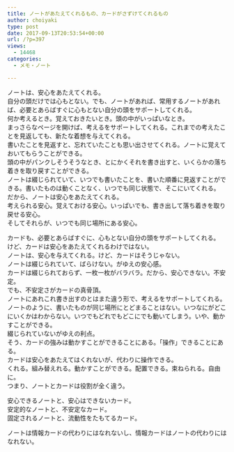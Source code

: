 ```yaml
---
title: ノートがあたえてくれるもの、カードがさずけてくれるもの
author: choiyaki
type: post
date: 2017-09-13T20:53:54+00:00
url: /?p=397
views:
  - 14468
categories:
  - メモ・ノート

---
```

ノートは、安心をあたえてくれる。  
自分の頭だけでは心もとない。でも、ノートがあれば、常用するノートがあれば、必要とあらばすぐに心もとない自分の頭をサポートしてくれる。  
何か考えるとき。覚えておきたいとき。頭の中がいっぱいなとき。  
まっさらなページを開けば、考えるをサポートしてくれる。これまでの考えたことを見返しても、新たな着想を与えてくれる。  
書いたことを見返すと、忘れていたことも思い出させてくれる。ノートに覚えておいてもらうことができる。  
頭の中がパンクしそうそうなとき、とにかくそれを書き出すと、いくらかの落ち着きを取り戻すことができる。  
ノートは綴じられていて、いつでも書いたことを、書いた順番に見返すことができる。書いたものは動くことなく、いつでも同じ状態で、そこにいてくれる。  
だから、ノートは安心をあたえてくれる。  
考えられる安心。覚えておける安心。いっぱいでも、書き出して落ち着きを取り戻せる安心。  
そしてそれらが、いつでも同じ場所にある安心。

カードも、必要とあらばすぐに、心もとない自分の頭をサポートしてくれる。  
けど、カードは安心をあたえてくれるわけではない。  
ノートは、安心を与えてくれる。けど、カードはそうじゃない。  
ノートは綴じられていて、ばらけない。がゆえの安心感。  
カードは綴じられておらず、一枚一枚がバラバラ。だから、安心できない。不安定。  
でも、不安定さがカードの真骨頂。  
ノートにあれこれ書き出すのとはまた違う形で、考えるをサポートしてくれる。  
ノートのように、書いたものが同じ場所にとどまることはない。いつなにがどこにいくかはわからない。いつでもどれでもどこにでも動いてしまう。いや、動かすことができる。  
綴じられていないがゆえの利点。  
そう、カードの強みは動かすことができることにある。「操作」できることにある。  
カードは安心をあたえてはくれないが、代わりに操作できる。  
くれる。組み替えれる。動かすことができる。配置できる。束ねられる。自由に。  
つまり、ノートとカードは役割が全く違う。

安心できるノートと、安心はできないカード。  
安定的なノートと、不安定なカード。  
固定されるノートと、流動性をたもてるカード。

ノートは情報カードの代わりにはなれないし、情報カードはノートの代わりにはなれない。